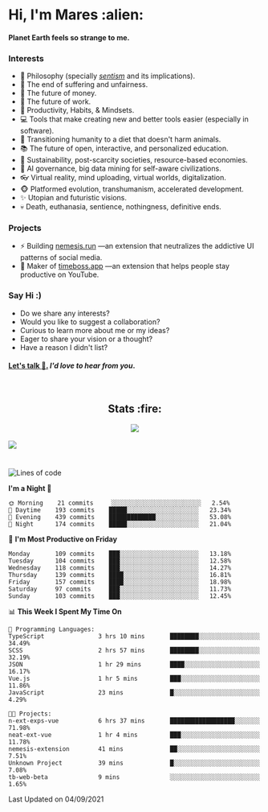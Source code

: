 <h1>Hi, I'm Mares :alien:</h1>

#### Planet Earth feels so strange to me.

### **Interests**

- 🌊 Philosophy (specially [_sentism_][sentismmedium] and its implications).
- 🎯 The end of suffering and unfairness.
- 💸 The future of money.
- 💼 The future of work.
- 🧠 Productivity, Habits, & Mindsets.
- 💻 Tools that make creating new and better tools easier (especially in software).
- 🥗 Transitioning humanity to a diet that doesn't harm animals.
- 📚 The future of open, interactive, and personalized education.
- 🌱 Sustainability, post-scarcity societies, resource-based economies.
- 🤖 AI governance, big data mining for self-aware civilizations.
- 👓 Virtual reality, mind uploading, virtual worlds, digitalization.
- 🐵 Platformed evolution, transhumanism, accelerated development.
- ✨ Utopian and futuristic visions.
- 💀 Death, euthanasia, sentience, nothingness, definitive ends.


### **Projects**

- ⚡ Building [nemesis.run](https://nemesis.run) —an extension that neutralizes the addictive UI patterns of social media.
- 💎 Maker of [timeboss.app](https://timeboss.app) —an extension that helps people stay productive on YouTube.


### **Say Hi :)**

- Do we share any interests?
- Would you like to suggest a collaboration?
- Curious to learn more about me or my ideas?
- Eager to share your vision or a thought?
- Have a reason I didn't list?

#### [Let's talk :wave:.](mailto:mareszhar@gmail.com) _I'd love to hear from you_.

[sentismmedium]: https://medium.com/@mareszhar/born-a-prisoner-a-reflection-about-life-its-struggles-and-a-plan-to-escape-d8566ce9b026

<br>

<h2 align="center">Stats :fire:</h2>

<div align="center">
  <img src="https://github-readme-streak-stats.herokuapp.com?user=mareszhar&theme=black-ice&hide_border=true&stroke=FFFFFF15&ring=DF8FFE&fire=DF8FFE&currStreakLabel=DF8FFE&background=1A232A&currStreakNum=86FFAB&dates=B1AAB3FF">
</div>

<!-- Add or remove this: &dates=B1AAB3FF at the end of the streak stats URL if they get bugged and aren't updating -->

<br>

<img src="https://activity-graph.herokuapp.com/graph?username=mareszhar&theme=nord&bg_color=00000000&color=979797&line=DF8FFE&point=00000000&area=true&hide_border=true">

<br>

<h1></h1>

<!--START_SECTION:waka-->
![Lines of code](https://img.shields.io/badge/From%20Hello%20World%20I%27ve%20Written-119141%20lines%20of%20code-blue)

**I'm a Night 🦉** 

```text
🌞 Morning    21 commits     ░░░░░░░░░░░░░░░░░░░░░░░░░   2.54% 
🌆 Daytime    193 commits    █████░░░░░░░░░░░░░░░░░░░░   23.34% 
🌃 Evening    439 commits    █████████████░░░░░░░░░░░░   53.08% 
🌙 Night      174 commits    █████░░░░░░░░░░░░░░░░░░░░   21.04%

```
📅 **I'm Most Productive on Friday** 

```text
Monday       109 commits    ███░░░░░░░░░░░░░░░░░░░░░░   13.18% 
Tuesday      104 commits    ███░░░░░░░░░░░░░░░░░░░░░░   12.58% 
Wednesday    118 commits    ███░░░░░░░░░░░░░░░░░░░░░░   14.27% 
Thursday     139 commits    ████░░░░░░░░░░░░░░░░░░░░░   16.81% 
Friday       157 commits    ████░░░░░░░░░░░░░░░░░░░░░   18.98% 
Saturday     97 commits     ███░░░░░░░░░░░░░░░░░░░░░░   11.73% 
Sunday       103 commits    ███░░░░░░░░░░░░░░░░░░░░░░   12.45%

```


📊 **This Week I Spent My Time On** 

```text
💬 Programming Languages: 
TypeScript               3 hrs 10 mins       ████████░░░░░░░░░░░░░░░░░   34.49% 
SCSS                     2 hrs 57 mins       ████████░░░░░░░░░░░░░░░░░   32.19% 
JSON                     1 hr 29 mins        ████░░░░░░░░░░░░░░░░░░░░░   16.17% 
Vue.js                   1 hr 5 mins         ███░░░░░░░░░░░░░░░░░░░░░░   11.86% 
JavaScript               23 mins             █░░░░░░░░░░░░░░░░░░░░░░░░   4.29%

🐱‍💻 Projects: 
n-ext-exps-vue           6 hrs 37 mins       ██████████████████░░░░░░░   71.98% 
neat-ext-vue             1 hr 4 mins         ███░░░░░░░░░░░░░░░░░░░░░░   11.78% 
nemesis-extension        41 mins             ██░░░░░░░░░░░░░░░░░░░░░░░   7.51% 
Unknown Project          39 mins             █░░░░░░░░░░░░░░░░░░░░░░░░   7.08% 
tb-web-beta              9 mins              ░░░░░░░░░░░░░░░░░░░░░░░░░   1.65%

```


 Last Updated on 04/09/2021
<!--END_SECTION:waka-->

